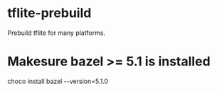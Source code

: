# tflite-prebuild
Prebuild tflite for many platforms.

# Makesure bazel >= 5.1 is installed
choco install bazel --version=5.1.0